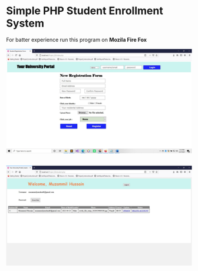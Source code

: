 # Simple PHP Student Enrollment System
For batter experience run this program on **Mozila Fire Fox** <br>
<br>
![Screenshot 1](https://raw.githubusercontent.com/Mjeyz/Simple-PHP-Student-Enrollment-System/main/ss.JPG)
<br>
<br>

![Screenshot 2](https://raw.githubusercontent.com/Mjeyz/Simple-PHP-Student-Enrollment-System/main/ss2.JPG)
